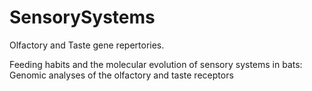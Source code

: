 # SensorySystems
Olfactory and Taste gene repertories.

Feeding habits and the molecular evolution of sensory systems in bats: Genomic analyses of the olfactory and taste receptors
